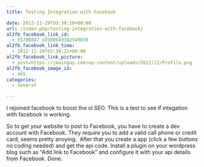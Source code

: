 ```yaml
---
title: Testing Integration with Facebook

date: 2012-11-29T03:39:19+00:00
url: /index.php/testing-integration-with-facebook/
al2fb_facebook_link_id:
  - 55700847_10100649302549838
al2fb_facebook_link_time:
  - 2012-11-29T03:39:22+00:00
al2fb_facebook_link_picture:
  - post=https://jmainguy.com/wp-content/uploads/2012/11/Profile.png
al2fb_facebook_image_id:
  - 465
categories:
  - General

---
```

I rejoined facebook to boost the ol SEO. This is a test to see if integation with facebook is working.

So to get your website to post to Facebook, you have to create a dev account with Facebook. They require you to add a valid call phone or credit card, seems pretty anoying.  After that you create a app (click a few buttons no coding needed) and get the api code. Install a plugin on your wordpress blog such as &#8220;Add link to Facebook&#8221; and configure it with your api details from Facebook. Done.